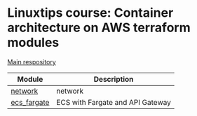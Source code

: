 # Linuxtips course: Container architecture on AWS terraform modules

[Main respository](https://github.com/ssorato/linuxtips-aws-container-architecture)

| Module                               | Description                      |
|--------------------------------------|----------------------------------|
| [network](network/README.md)         | network                          |
| [ecs_fargate](ecs_fargate/README.md) | ECS with Fargate and API Gateway |
